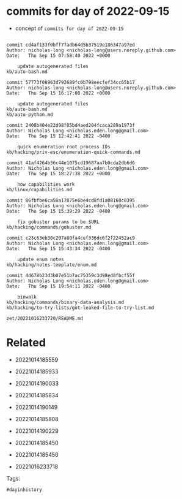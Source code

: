 # commits for day of 2022-09-15

- concept of `commits for day of 2022-09-15`

```

commit cd4af133f0bff77adb64d5b37519e186347a97ed
Author: nicholas-long <nicholas-long@users.noreply.github.com>
Date:   Thu Sep 15 07:58:40 2022 +0000

    update autogenerated files
kb/auto-bash.md

commit 57773f08963d792689fc0b798eecfef34cc65b17
Author: nicholas-long <nicholas-long@users.noreply.github.com>
Date:   Thu Sep 15 16:17:08 2022 +0000

    update autogenerated files
kb/auto-bash.md
kb/auto-python.md

commit 2408b404e22d98f85bd4aed204fcaca289a1973f
Author: Nicholas Long <nicholas.eden.long@gmail.com>
Date:   Thu Sep 15 12:42:41 2022 -0400

    quick enumeration root process IDs
kb/hacking/priv-esc/enumeration-quick-commands.md

commit 41af4264b36c44e1075cd19687aa7b0cda2db6d6
Author: Nicholas Long <nicholas.eden.long@gmail.com>
Date:   Thu Sep 15 18:27:38 2022 +0000

    how capabilities work
kb/linux/capabilities.md

commit 86fbfbe6ca58a17875e6be4cd8fd1a08160c0395
Author: Nicholas Long <nicholas.eden.long@gmail.com>
Date:   Thu Sep 15 15:39:29 2022 -0400

    fix gobuster params to be $URL
kb/hacking/commands/gobuster.md

commit c23c63eb30c207a80fa4cef336dc6f2f22452ac9
Author: Nicholas Long <nicholas.eden.long@gmail.com>
Date:   Thu Sep 15 15:43:34 2022 -0400

    update enum notes
kb/hacking/notes-template/enum.md

commit 4d678b23d3b07e51b7ac75359c3d98ed8fbcf55f
Author: Nicholas Long <nicholas.eden.long@gmail.com>
Date:   Thu Sep 15 19:54:11 2022 -0400

    binwalk
kb/hacking/commands/binary-data-analysis.md
kb/hacking/to-try-lists/got-leaked-file-to-try-list.md
```

` zet/20221016233720/README.md `

# Related

- 20221014185559

- 20221014185933

- 20221014190033

- 20221014185834

- 20221014190149

- 20221014185808

- 20221014190229

- 20221014185450

- 20221014185450

- 20221016233718

Tags:

    #dayinhistory
